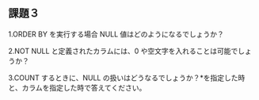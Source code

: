 ## 課題３

1.ORDER BY を実行する場合 NULL 値はどのようになるでしょうか？

2.NOT NULL と定義されたカラムには、0 や空文字を入れることは可能でしょうか？

3.COUNT するときに、NULL の扱いはどうなるでしょうか？\*を指定した時と、カラムを指定した時で答えてください。
